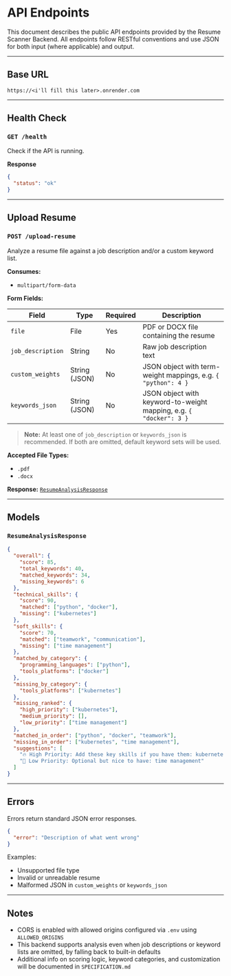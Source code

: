 # API Endpoints

This document describes the public API endpoints provided by the Resume Scanner Backend.
All endpoints follow RESTful conventions and use JSON for both input (where applicable) and output.

---

## Base URL

```
https://<i'll fill this later>.onrender.com
```

---

## Health Check

### `GET /health`

Check if the API is running.

**Response**

```json
{
  "status": "ok"
}
```

---

## Upload Resume

### `POST /upload-resume`

Analyze a resume file against a job description and/or a custom keyword list.

**Consumes:**

* `multipart/form-data`

**Form Fields:**

| Field             | Type          | Required | Description                                                        |
| ----------------- | ------------- | -------- | ------------------------------------------------------------------ |
| `file`            | File          | Yes      | PDF or DOCX file containing the resume                             |
| `job_description` | String        | No       | Raw job description text                                           |
| `custom_weights`  | String (JSON) | No       | JSON object with term-weight mappings, e.g. `{ "python": 4 }`      |
| `keywords_json`   | String (JSON) | No       | JSON object with keyword-to-weight mapping, e.g. `{ "docker": 3 }` |

> **Note:** At least one of `job_description` or `keywords_json` is recommended. If both are omitted, default keyword sets will be used.

**Accepted File Types:**

* `.pdf`
* `.docx`

**Response:** [`ResumeAnalysisResponse`](#resumeanalysisresponse)

---

## Models

### `ResumeAnalysisResponse`

```json
{
  "overall": {
    "score": 85,
    "total_keywords": 40,
    "matched_keywords": 34,
    "missing_keywords": 6
  },
  "technical_skills": {
    "score": 90,
    "matched": ["python", "docker"],
    "missing": ["kubernetes"]
  },
  "soft_skills": {
    "score": 70,
    "matched": ["teamwork", "communication"],
    "missing": ["time management"]
  },
  "matched_by_category": {
    "programming_languages": ["python"],
    "tools_platforms": ["docker"]
  },
  "missing_by_category": {
    "tools_platforms": ["kubernetes"]
  },
  "missing_ranked": {
    "high_priority": ["kubernetes"],
    "medium_priority": [],
    "low_priority": ["time management"]
  },
  "matched_in_order": ["python", "docker", "teamwork"],
  "missing_in_order": ["kubernetes", "time management"],
  "suggestions": [
    "🔥 High Priority: Add these key skills if you have them: kubernetes",
    "📎 Low Priority: Optional but nice to have: time management"
  ]
}
```

---

## Errors

Errors return standard JSON error responses.

```json
{
  "error": "Description of what went wrong"
}
```

Examples:

* Unsupported file type
* Invalid or unreadable resume
* Malformed JSON in `custom_weights` or `keywords_json`

---

## Notes

* CORS is enabled with allowed origins configured via `.env` using `ALLOWED_ORIGINS`
* This backend supports analysis even when job descriptions or keyword lists are omitted, by falling back to built-in defaults
* Additional info on scoring logic, keyword categories, and customization will be documented in `SPECIFICATION.md`

